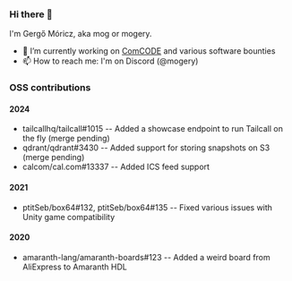 ### Hi there 👋

I'm Gergő Móricz, aka mog or mogery.

- 🔭 I’m currently working on [ComCODE](https://comcode.org) and various software bounties
- 📫 How to reach me: I'm on Discord (@mogery)

### OSS contributions
#### 2024
- tailcallhq/tailcall#1015 -- Added a showcase endpoint to run Tailcall on the fly (merge pending)
- qdrant/qdrant#3430 -- Added support for storing snapshots on S3 (merge pending)
- calcom/cal.com#13337 -- Added ICS feed support

#### 2021
- ptitSeb/box64#132, ptitSeb/box64#135 -- Fixed various issues with Unity game compatibility

#### 2020
- amaranth-lang/amaranth-boards#123 -- Added a weird board from AliExpress to Amaranth HDL
